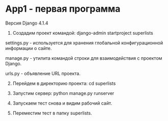 # App1 - первая программа

Версия Django 4.1.4

1) Создадим проект командой: django-admin startproject superlists 

settings.py - используется для хранения глобальной конфигурационной информации о сайте.

manage.py - утилита командой строки для взаимодействия с проектом Django.

urls.py - объявление URL проекта.

2) Перейдем в директорию проекта: cd superlists

3) Запустим сервер: python manage.py runserver

4) Запускаем тест снова и видим рабочий сайт.

5) Переместим тест в папку superlists.

